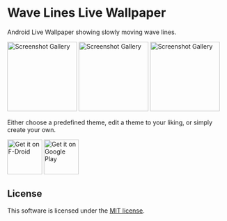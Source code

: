 # Wave Lines Live Wallpaper

Android Live Wallpaper showing slowly moving wave lines.

<img src="https://raw.githubusercontent.com/markusfisch/WaveLinesWallpaper/gh-pages/screencap-gallery.png" alt="Screenshot Gallery" width="160"/>
<img src="https://raw.githubusercontent.com/markusfisch/WaveLinesWallpaper/gh-pages/screencap-theme-default.png" alt="Screenshot Gallery" width="160"/>
<img src="https://raw.githubusercontent.com/markusfisch/WaveLinesWallpaper/gh-pages/screencap-editor-initial.png" alt="Screenshot Gallery" width="160"/>

Either choose a predefined theme, edit a theme to your liking, or simply
create your own.

<a href="https://f-droid.org/en/packages/de.markusfisch.android.wavelines/"><img alt="Get it on F-Droid" src="https://fdroid.gitlab.io/artwork/badge/get-it-on.png" height="80"/></a> <a href="https://play.google.com/store/apps/details?id=de.markusfisch.android.wavelines"><img alt="Get it on Google Play" src="https://play.google.com/intl/en_us/badges/images/generic/en_badge_web_generic.png" height="80"/></a>

## License

This software is licensed under the
[MIT license](http://www.opensource.org/licenses/mit-license.php).
